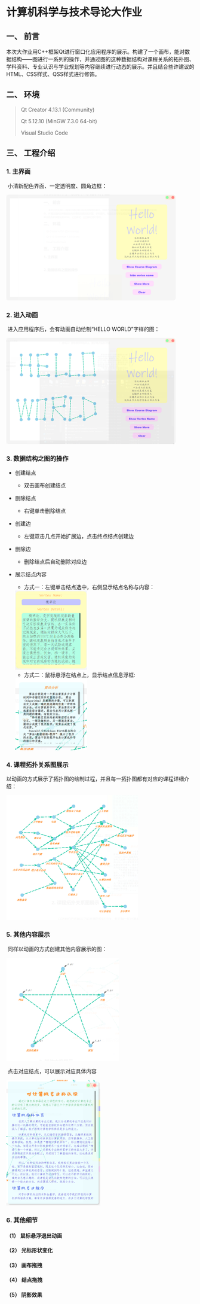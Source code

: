 # 计算机科学与技术导论大作业

## 一、 前言

​		本次大作业用C++框架Qt进行窗口化应用程序的展示。构建了一个画布，能对数据结构——图进行一系列的操作，并通过图的这种数据结构对课程关系的拓扑图、学科资料、专业认识与学业规划等内容继续进行动态的展示。并且结合些许建议的HTML、CSS样式、QSS样式进行修饰。

## 二、 环境

> Qt Creator 4.13.1 (Community)
>
> Qt 5.12.10 (MinGW 7.3.0 64-bit)
>
> Visual Studio Code

## 三、 工程介绍

### 1. 主界面

​		小清新配色界面、一定透明度、圆角边框：

<img  src="/7.png" width="90%">

### 2. 进入动画

​		进入应用程序后，会有动画自动绘制“HELLO WORLD”字样的图：

<img src="/8.png" width="90%">

### 3. 数据结构之图的操作

- 创建结点

  - 双击画布创建结点

- 删除结点

  - 右键单击删除结点

- 创建边

  - 左键双击几点开始扩展边，点击终点结点创建边

- 删除边

  - 删除结点后自动删除对应边

- 展示结点内容

  -  方式一：左键单击结点选中，右侧显示结点名称与内容：

    <img src="/2.png" width="40%">

  -  方式二：鼠标悬浮在结点上，显示结点信息浮框:

    <img src="/3.png" width="40%">

### 4. 课程拓扑关系图展示



​		以动画的方式展示了拓扑图的绘制过程，并且每一拓扑图都有对应的课程详细介绍：

<img src="/4.png" width="70%">

### 5. 其他内容展示

​		同样以动画的方式创建其他内容展示的图：

<img src="/5.png" width="60%">

​	点击对应结点，可以展示对应具体内容

<img src="/6.png" width="50%">

### 6. 其他细节

#### （1） 鼠标悬浮退出动画

#### （2） 光标形状变化

#### （3） 画布拖拽

#### （4） 结点拖拽

#### （5） 阴影效果